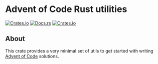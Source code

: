 # Advent of Code Rust utilities

[![Crates.io](https://img.shields.io/crates/v/aoc-utils)](https://crates.io/crates/aoc-utils)
[![Docs.rs](https://docs.rs/aoc-utils/badge.svg)](https://docs.rs/aoc-utils)
[![Crates.io](https://img.shields.io/crates/l/aoc-utils)](https://github.com/tranzystorek-io/aoc-utils/blob/master/LICENSE)

## About

This crate provides a very minimal set of utils to get started
with writing [Advent of Code](https://adventofcode.com/) solutions.
